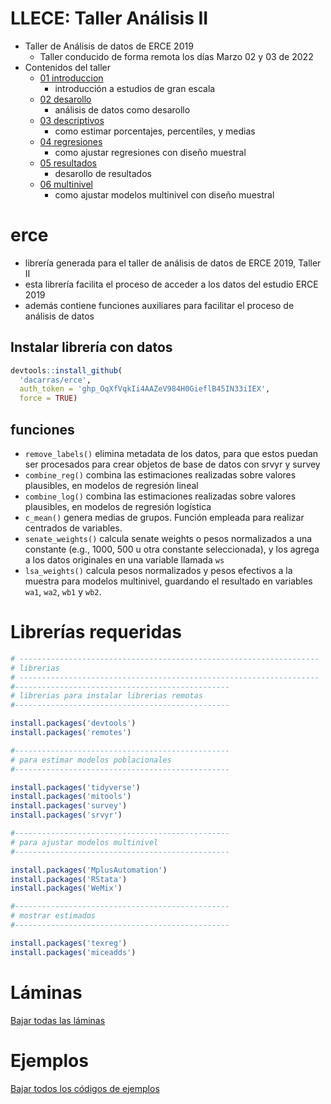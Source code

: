 
# LLECE: Taller Análisis II

-   Taller de Análisis de datos de ERCE 2019
    -   Taller conducido de forma remota los días Marzo 02 y 03 de 2022
-   Contenidos del taller
    -   [01
        introduccion](https://www.dropbox.com/s/8cstd0drcj4lnhz/01_introduccion.pdf?dl=1)
        -   introducción a estudios de gran escala
    -   [02
        desarollo](https://www.dropbox.com/s/h0mwvuqyauflgb7/02_desarollo.pdf?dl=1)
        -   análisis de datos como desarollo
    -   [03
        descriptivos](https://www.dropbox.com/s/2g4pwxl178605xl/03_descriptivos.pdf?dl=1)
        -   como estimar porcentajes, percentiles, y medias
    -   [04
        regresiones](https://www.dropbox.com/s/2bkue9vox99jfws/04_regresiones.pdf?dl=1)
        -   como ajustar regresiones con diseño muestral
    -   [05
        resultados](https://www.dropbox.com/s/rz52cklx9f8lsyu/05_resultados.pdf?dl=1)
        -   desarollo de resultados
    -   [06
        multinivel](https://www.dropbox.com/s/gtgqutfv97n8w0e/06_multinivel.pdf?dl=1)
        -   como ajustar modelos multinivel con diseño muestral

# erce

-   librería generada para el taller de análisis de datos de ERCE 2019,
    Taller II
-   esta librería facilita el proceso de acceder a los datos del estudio
    ERCE 2019
-   además contiene funciones auxiliares para facilitar el proceso de
    análisis de datos

## Instalar librería con datos

``` r
devtools::install_github(
  'dacarras/erce',
  auth_token = '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',
  force = TRUE)
```

## funciones

-   `remove_labels()` elimina metadata de los datos, para que estos
    puedan ser procesados para crear objetos de base de datos con srvyr
    y survey
-   `combine_reg()` combina las estimaciones realizadas sobre valores
    plausibles, en modelos de regresión lineal
-   `combine_log()` combina las estimaciones realizadas sobre valores
    plausibles, en modelos de regresión logística
-   `c_mean()` genera medias de grupos. Función empleada para realizar
    centrados de variables.
-   `senate_weights()` calcula senate weights o pesos normalizados a una
    constante (e.g., 1000, 500 u otra constante seleccionada), y los
    agrega a los datos originales en una variable llamada `ws`
-   `lsa_weights()` calcula pesos normalizados y pesos efectivos a la
    muestra para modelos multinivel, guardando el resultado en variables
    `wa1`, `wa2`, `wb1` y `wb2`.

# Librerías requeridas

``` r
# -------------------------------------------------------------------
# librerias
# -------------------------------------------------------------------
#------------------------------------------------
# librerias para instalar librerias remotas
#------------------------------------------------

install.packages('devtools')
install.packages('remotes')

#------------------------------------------------
# para estimar modelos poblacionales
#------------------------------------------------

install.packages('tidyverse')
install.packages('mitools')
install.packages('survey')
install.packages('srvyr')

#------------------------------------------------
# para ajustar modelos multinivel
#------------------------------------------------

install.packages('MplusAutomation')
install.packages('RStata')
install.packages('WeMix')

#------------------------------------------------
# mostrar estimados
#------------------------------------------------

install.packages('texreg')
install.packages('miceadds')
```

# Láminas

[Bajar todas las
láminas](https://www.dropbox.com/sh/cvhydi7akjhrct9/AADTyDIAd9DXjQe9HQvpb6kPa?dl=1)

# Ejemplos

[Bajar todos los códigos de
ejemplos](https://www.dropbox.com/sh/6nfjtrorh2hm0ot/AACdjXLYqih518Hrohhc8dUHa?dl=1)
